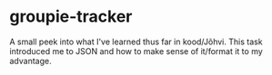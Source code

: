 # groupie-tracker
A small peek into what I've learned thus far in kood/Jõhvi. This task introduced me to JSON and how to make sense of it/format it to my advantage. 
